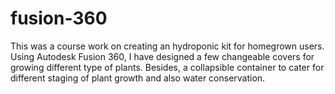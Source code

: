 # fusion-360
This was a course work on creating an hydroponic kit for homegrown users.
Using Autodesk Fusion 360, I have designed a few changeable covers for growing different type of plants. 
Besides, a collapsible container to cater for different staging of plant growth and also water conservation.
